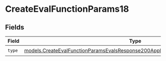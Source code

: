 # CreateEvalFunctionParams18


## Fields

| Field                                                                                                                                                                        | Type                                                                                                                                                                         | Required                                                                                                                                                                     | Description                                                                                                                                                                  |
| ---------------------------------------------------------------------------------------------------------------------------------------------------------------------------- | ---------------------------------------------------------------------------------------------------------------------------------------------------------------------------- | ---------------------------------------------------------------------------------------------------------------------------------------------------------------------------- | ---------------------------------------------------------------------------------------------------------------------------------------------------------------------------- |
| `type`                                                                                                                                                                       | [models.CreateEvalFunctionParamsEvalsResponse200ApplicationJSONResponseBody518Type](../models/createevalfunctionparamsevalsresponse200applicationjsonresponsebody518type.md) | :heavy_check_mark:                                                                                                                                                           | N/A                                                                                                                                                                          |